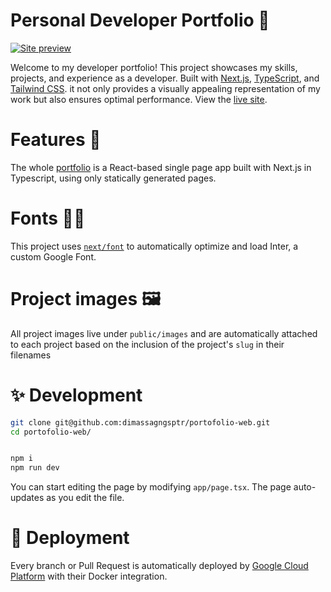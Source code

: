 # Personal Developer Portfolio 🚀

[![Site preview](/public/portfolio-thumbnail.png)](https://dimasagengsaputro.my.id/)

Welcome to my developer portfolio! This project showcases my skills, projects, and experience as a developer. Built with [Next.js](https://nextjs.org/), [TypeScript](https://www.typescriptlang.org/), and [Tailwind CSS](https://tailwindcss.com). it not only provides a visually appealing representation of my work but also ensures optimal performance. View the [live site](https://dimasagengsaputro.my.id).

# Features 🎉

The whole [portfolio](https://dimasagengsaputro.my.id) is a React-based single page app built with Next.js in Typescript, using only statically generated pages.

# Fonts ✍🏻

This project uses [`next/font`](https://nextjs.org/docs/basic-features/font-optimization) to automatically optimize and load Inter, a custom Google Font.

# Project images 🖼️

All project images live under `public/images` and are automatically attached to each project based on the inclusion of the project's `slug` in their filenames

# ✨ Development

```bash
git clone git@github.com:dimassagngsptr/portofolio-web.git
cd portofolio-web/


npm i
npm run dev
```

You can start editing the page by modifying `app/page.tsx`. The page auto-updates as you edit the file.

# 🚚 Deployment

  Every branch or Pull Request is automatically deployed by [Google Cloud Platform](https://cloud.google.com) with their Docker integration.



